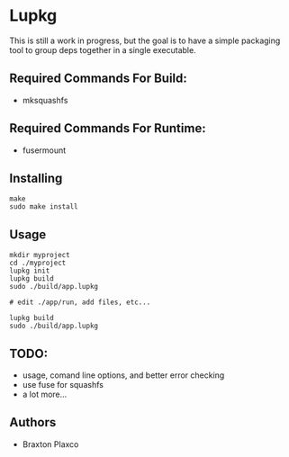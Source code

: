 # Lupkg
This is still a work in progress, but the goal is to have a simple packaging
tool to group deps together in a single executable.

## Required Commands For Build:
* mksquashfs

## Required Commands For Runtime:
* fusermount

## Installing
```
make
sudo make install
```

## Usage
```
mkdir myproject
cd ./myproject
lupkg init
lupkg build
sudo ./build/app.lupkg

# edit ./app/run, add files, etc...

lupkg build
sudo ./build/app.lupkg
```

## TODO:
* usage, comand line options, and better error checking
* use fuse for squashfs
* a lot more...

## Authors
* Braxton Plaxco
